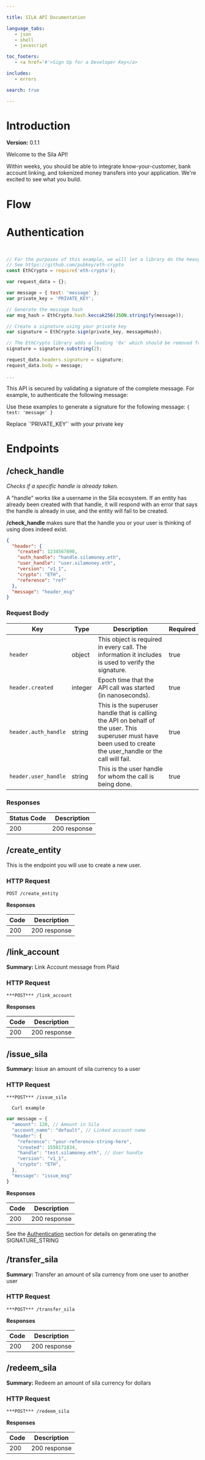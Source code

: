 ```yaml
--- 

title: SILA API Documentation

language_tabs: 
   - json
   - shell
   - javascript

toc_footers: 
   - <a href='#'>Sign Up for a Developer Key</a> 

includes: 
   - errors 

search: true 

--- 
```


# Introduction 

**Version:** 0.1.1

Welcome to the Sila API! 

Within weeks, you should be able to integrate know-your-customer, bank account linking, and tokenized money transfers into your application. We're excited to see what you build.

# Flow

# Authentication

```json
```

```shell
```

```javascript
// For the purposes of this example, we will let a library do the heavy lifting
// See https://github.com/pubkey/eth-crypto
const EthCrypto = require('eth-crypto');

var request_data = {};

var message = { test: 'message' };
var private_key = 'PRIVATE_KEY';

// Generate the message hash
var msg_hash = EthCrypto.hash.keccak256(JSON.stringify(message));

// Create a signature using your private key
var signature = EthCrypto.sign(private_key, messageHash);

// The EthCrypto library adds a leading '0x' which should be removed from the signature.
signature = signature.substring(2);

request_data.headers.signature = signature;
request_data.body = message;

...

```

This API is secured by validating a signature of the complete message. For example, to authenticate the following message:

Use these examples to generate a signature for the following message: `{ test: 'message' }`

<aside class="notice">Replace `'PRIVATE_KEY'` with your private key</aside>

# Endpoints

## /check_handle

*Checks if a specific handle is already taken.*

A "handle" works like a username in the Sila ecosystem. If an entity has already been created with that handle, it will respond with an error that says the handle is already in use, and the entity will fail to be created.

**/check_handle** makes sure that the handle you or your user is thinking of using does indeed exist.

```json
{
  "header": {
    "created": 1234567890,
    "auth_handle": "handle.silamoney.eth",
    "user_handle": "user.silamoney.eth",
    "version": "v1_1",
    "crypto": "ETH",
    "reference": "ref"
  },
  "message": "header_msg"
}
```

### Request Body

| Key | Type | Description | Required |
| --- | ---- | ----------- | -------- |
| `header` | object | This object is required in every call. The information it includes is used to verify the signature. | true |
| `header.created` | integer | Epoch time that the API call was started (in nanoseconds). | true |
| `header.auth_handle` | string | This is the superuser handle that is calling the API on behalf of the user. This superuser must have been used to create the user_handle or the call will fail. | true |
| `header.user_handle` | string | This is the user handle for whom the call is being done. | true |



### Responses

|  Status Code | Description |
| ---- | ----------- |
| 200 | 200 response |

## /create_entity

This is the endpoint you will use to create a new user.

### HTTP Request 
`POST /create_entity` 

**Responses**

| Code | Description |
| ---- | ----------- |
| 200 | 200 response |

## /link_account

**Summary:** Link Account message from Plaid

### HTTP Request 
`***POST*** /link_account` 

**Responses**

| Code | Description |
| ---- | ----------- |
| 200 | 200 response |

## /issue_sila

**Summary:** Issue an amount of sila currency to a user

### HTTP Request 
`***POST*** /issue_sila`


```shell
  Curl example
```

```javascript
var message = {
  "amount": 120, // Amount in Sila
  "account_name": "default", // Linked account name
  "header": {
    "reference": "your-reference-string-here",
    "created": 1550171834,
    "handle": "test.silamoney.eth", // User handle
    "version": "v1_1",
    "crypto": "ETH",
  },
  "message": "issue_msg"
}
```
**Responses**

| Code | Description |
| ---- | ----------- |
| 200 | 200 response |



See the [Authentication](#authentication) section for details on generating the SIGNATURE_STRING

## /transfer_sila

**Summary:** Transfer an amount of sila currency from one user to another user

### HTTP Request 
`***POST*** /transfer_sila` 

**Responses**

| Code | Description |
| ---- | ----------- |
| 200 | 200 response |

## /redeem_sila

**Summary:** Redeem an amount of sila currency for dollars

### HTTP Request 
`***POST*** /redeem_sila` 

**Responses**

| Code | Description |
| ---- | ----------- |
| 200 | 200 response |

<!-- Converted with the swagger-to-slate https://github.com/lavkumarv/swagger-to-slate -->
